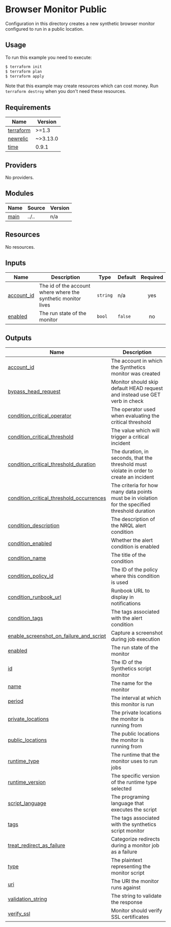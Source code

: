 # Browser Monitor Public

Configuration in this directory creates a new synthetic browser monitor configured to run in a public location.

## Usage

To run this example you need to execute:

```bash
$ terraform init
$ terraform plan
$ terraform apply
```

Note that this example may create resources which can cost money. Run `terraform destroy` when you don't need these resources.

<!-- BEGINNING OF PRE-COMMIT-TERRAFORM DOCS HOOK -->
## Requirements

| Name | Version |
|------|---------|
| <a name="requirement_terraform"></a> [terraform](#requirement\_terraform) | >=1.3 |
| <a name="requirement_newrelic"></a> [newrelic](#requirement\_newrelic) | ~>3.13.0 |
| <a name="requirement_time"></a> [time](#requirement\_time) | 0.9.1 |

## Providers

No providers.

## Modules

| Name | Source | Version |
|------|--------|---------|
| <a name="module_main"></a> [main](#module\_main) | ../.. | n/a |

## Resources

No resources.

## Inputs

| Name | Description | Type | Default | Required |
|------|-------------|------|---------|:--------:|
| <a name="input_account_id"></a> [account\_id](#input\_account\_id) | The id of the account where where the synthetic monitor lives | `string` | n/a | yes |
| <a name="input_enabled"></a> [enabled](#input\_enabled) | The run state of the monitor | `bool` | `false` | no |

## Outputs

| Name | Description |
|------|-------------|
| <a name="output_account_id"></a> [account\_id](#output\_account\_id) | The account in which the Synthetics monitor was created |
| <a name="output_bypass_head_request"></a> [bypass\_head\_request](#output\_bypass\_head\_request) | Monitor should skip default HEAD request and instead use GET verb in check |
| <a name="output_condition_critical_operator"></a> [condition\_critical\_operator](#output\_condition\_critical\_operator) | The operator used when evaluating the critical threshold |
| <a name="output_condition_critical_threshold"></a> [condition\_critical\_threshold](#output\_condition\_critical\_threshold) | The value which will trigger a critical incident |
| <a name="output_condition_critical_threshold_duration"></a> [condition\_critical\_threshold\_duration](#output\_condition\_critical\_threshold\_duration) | The duration, in seconds, that the threshold must violate in order to create an incident |
| <a name="output_condition_critical_threshold_occurrences"></a> [condition\_critical\_threshold\_occurrences](#output\_condition\_critical\_threshold\_occurrences) | The criteria for how many data points must be in violation for the specified threshold duration |
| <a name="output_condition_description"></a> [condition\_description](#output\_condition\_description) | The description of the NRQL alert condition |
| <a name="output_condition_enabled"></a> [condition\_enabled](#output\_condition\_enabled) | Whether the alert condition is enabled |
| <a name="output_condition_name"></a> [condition\_name](#output\_condition\_name) | The title of the condition |
| <a name="output_condition_policy_id"></a> [condition\_policy\_id](#output\_condition\_policy\_id) | The ID of the policy where this condition is used |
| <a name="output_condition_runbook_url"></a> [condition\_runbook\_url](#output\_condition\_runbook\_url) | Runbook URL to display in notifications |
| <a name="output_condition_tags"></a> [condition\_tags](#output\_condition\_tags) | The tags associated with the alert condition |
| <a name="output_enable_screenshot_on_failure_and_script"></a> [enable\_screenshot\_on\_failure\_and\_script](#output\_enable\_screenshot\_on\_failure\_and\_script) | Capture a screenshot during job execution |
| <a name="output_enabled"></a> [enabled](#output\_enabled) | The run state of the monitor |
| <a name="output_id"></a> [id](#output\_id) | The ID of the Synthetics script monitor |
| <a name="output_name"></a> [name](#output\_name) | The name for the monitor |
| <a name="output_period"></a> [period](#output\_period) | The interval at which this monitor is run |
| <a name="output_private_locations"></a> [private\_locations](#output\_private\_locations) | The private locations the monitor is running from |
| <a name="output_public_locations"></a> [public\_locations](#output\_public\_locations) | The public locations the monitor is running from |
| <a name="output_runtime_type"></a> [runtime\_type](#output\_runtime\_type) | The runtime that the monitor uses to run jobs |
| <a name="output_runtime_version"></a> [runtime\_version](#output\_runtime\_version) | The specific version of the runtime type selected |
| <a name="output_script_language"></a> [script\_language](#output\_script\_language) | The programing language that executes the script |
| <a name="output_tags"></a> [tags](#output\_tags) | The tags associated with the synthetics script monitor |
| <a name="output_treat_redirect_as_failure"></a> [treat\_redirect\_as\_failure](#output\_treat\_redirect\_as\_failure) | Categorize redirects during a monitor job as a failure |
| <a name="output_type"></a> [type](#output\_type) | The plaintext representing the monitor script |
| <a name="output_uri"></a> [uri](#output\_uri) | The URI the monitor runs against |
| <a name="output_validation_string"></a> [validation\_string](#output\_validation\_string) | The string to validate the response |
| <a name="output_verify_ssl"></a> [verify\_ssl](#output\_verify\_ssl) | Monitor should verify SSL certificates |
<!-- END OF PRE-COMMIT-TERRAFORM DOCS HOOK -->
